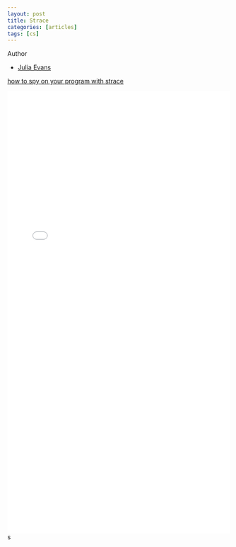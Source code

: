 ```yaml
---
layout: post
title: Strace
categories: [articles]
tags: [cs]
---
```


Author

 - [Julia Evans](https://jvns.ca/)

[how to spy on your program with strace](https://jvns.ca/strace-zine-v2.pdf)

<!--more-->

<embed src="/public/docs/strace.pdf" width="100%" height="1000" type="application/pdf">s